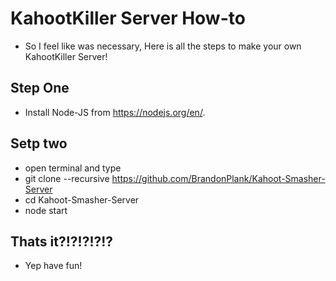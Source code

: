 # KahootKiller Server How-to
* So I feel like was necessary, Here is all the steps to make your own KahootKiller Server!



## Step One
* Install Node-JS from https://nodejs.org/en/.
## Setp two
* open terminal and type
* git clone --recursive https://github.com/BrandonPlank/Kahoot-Smasher-Server
* cd Kahoot-Smasher-Server
* node start
## Thats it?!?!?!?!?
* Yep have fun!
